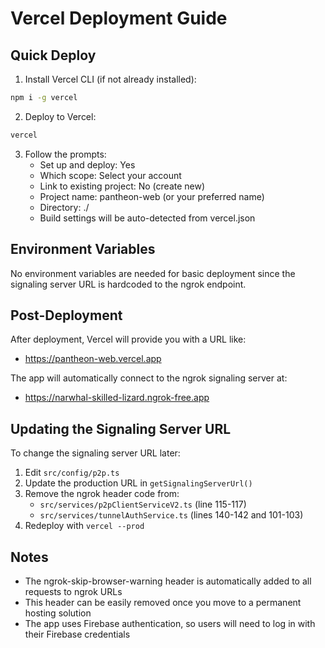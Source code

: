 # Vercel Deployment Guide

## Quick Deploy

1. Install Vercel CLI (if not already installed):
```bash
npm i -g vercel
```

2. Deploy to Vercel:
```bash
vercel
```

3. Follow the prompts:
   - Set up and deploy: Yes
   - Which scope: Select your account
   - Link to existing project: No (create new)
   - Project name: pantheon-web (or your preferred name)
   - Directory: ./
   - Build settings will be auto-detected from vercel.json

## Environment Variables

No environment variables are needed for basic deployment since the signaling server URL is hardcoded to the ngrok endpoint.

## Post-Deployment

After deployment, Vercel will provide you with a URL like:
- https://pantheon-web.vercel.app

The app will automatically connect to the ngrok signaling server at:
- https://narwhal-skilled-lizard.ngrok-free.app

## Updating the Signaling Server URL

To change the signaling server URL later:

1. Edit `src/config/p2p.ts`
2. Update the production URL in `getSignalingServerUrl()` 
3. Remove the ngrok header code from:
   - `src/services/p2pClientServiceV2.ts` (line 115-117)
   - `src/services/tunnelAuthService.ts` (lines 140-142 and 101-103)
4. Redeploy with `vercel --prod`

## Notes

- The ngrok-skip-browser-warning header is automatically added to all requests to ngrok URLs
- This header can be easily removed once you move to a permanent hosting solution
- The app uses Firebase authentication, so users will need to log in with their Firebase credentials